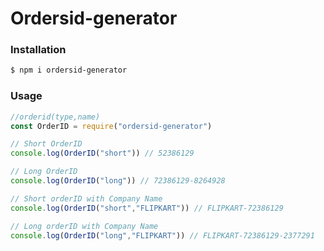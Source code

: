 # Ordersid-generator

### Installation


```bash
$ npm i ordersid-generator
```

### Usage
```javascript
//orderid(type,name)
const OrderID = require("ordersid-generator")

// Short OrderID
console.log(OrderID("short")) // 52386129

// Long OrderID
console.log(OrderID("long")) // 72386129-8264928

// Short orderID with Company Name
console.log(OrderID("short","FLIPKART")) // FLIPKART-72386129

// Long orderID with Company Name
console.log(OrderID("long","FLIPKART")) // FLIPKART-72386129-2377291
```
